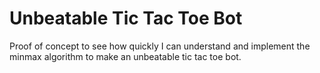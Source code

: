 # Unbeatable Tic Tac Toe Bot

Proof of concept to see how quickly I can understand and implement the minmax algorithm to make an unbeatable tic tac toe bot.